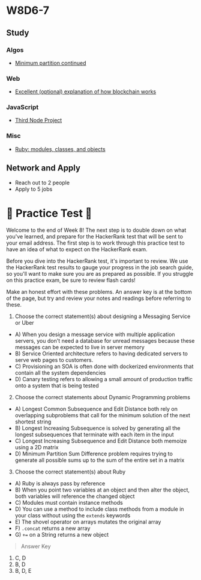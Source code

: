 # W8D6-7

## Study

### Algos

* [Minimum partition continued](https://www.geeksforgeeks.org/partition-a-set-into-two-subsets-such-that-the-difference-of-subset-sums-is-minimum/)

### Web

* [Excellent (optional) explanation of how blockchain works](https://www.youtube.com/watch?v=_160oMzblY8&t=)

### JavaScript

* [Third Node Project](https://github.com/Pklong/blog-party-usa)

### Misc

* [Ruby: modules, classes, and objects](https://learnrubythehardway.org/book/ex40.html)

## Network and Apply

* Reach out to 2 people
* Apply to 5 jobs

# 🚨 Practice Test 🚨 

Welcome to the end of Week 8! The next step is to double down on what you've learned, and prepare for the HackerRank test that will be sent to your email address. The first step is to work through this practice test to have an idea of what to expect on the HackerRank exam.

Before you dive into the HackerRank test, it's important to review. We use the HackerRank test results to gauge your progress in the job search guide, so you'll want to make sure you are as prepared as possible. If you struggle on this practice exam, be sure to review flash cards!

Make an honest effort with these problems. An answer key is at the bottom of the page, but try and review your notes and readings before referring to these. 


1. Choose the correct statement(s) about designing a Messaging Service or Uber
  * A) When you design a message service with multiple application servers, you don't need a database for unread messages because these messages can be expected to live in server memory
  * B) Service Oriented architecture refers to having dedicated servers to serve web pages to customers.
  * C) Provisioning an SOA is often done with dockerized environments that contain all the system dependencies
  * D) Canary testing refers to allowing a small amount of production traffic onto a system that is being tested
2. Choose the correct statements about Dynamic Programming problems
  * A) Longest Common Subsequence and Edit Distance both rely on overlapping subproblems that call for the minimum solution of the next shortest string
  * B) Longest Increasing Subsequence is solved by generating all the longest subsequences that terminate with each item in the input
  * C) Longest Increasing Subsequence and Edit Distance both memoize using a 2D matrix
  * D) Minimum Partition Sum Difference problem requires trying to generate all possible sums up to the sum of the entire set in a matrix
3. Choose the correct statement(s) about Ruby
  * A) Ruby is always pass by reference
  * B) When you point two variables at an object and then alter the object, both variables will reference the changed object
  * C) Modules must contain instance methods
  * D) You can use a method to include class methods from a module in your class without using the `extends` keywords
  * E) The shovel operator on arrays mutates the original array
  * F) `.concat` returns a new array
  * G) `+=` on a String returns a new object


>Answer Key
1) C, D
2) B, D
3) B, D, E